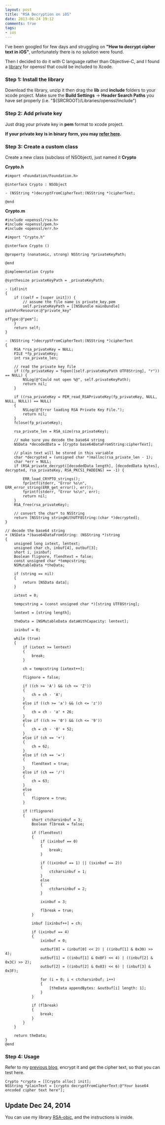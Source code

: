 ```yaml
---
layout: post
title: "RSA Decryption on iOS"
date: 2013-06-24 19:12
comments: true
tags: 
- ios
---
```


I've been googled for few days and struggling on **"How to decrypt cipher text in iOS"**, unfortunately there is no solution were found.

Then I decided to do it with C language rather than Objective-C, and I found a [library](https://github.com/st3fan/ios-openssl) for openssl that could be included to Xcode.

### Step 1: Install the library
Download the library, unzip it then drag the **lib** and **include** folders to your xcode project. Make sure the **Build Settings** -> **Header Search Paths** you have set properly (i.e. "${SRCROOT}/Libraries/openssl/include")

### Step 2: Add private key
Just drag your private key in **pem** format to xcode project.

**If your private key is in binary form, you may [refer here](http://www.herongyang.com/Cryptography/keytool-Export-Key-openssl-enc-Command.html).**

### Step 3: Create a custom class
Create a new class (subclass of NSObject), just named it **Crypto**

**Crypto.h**

```obj-c
#import <Foundation/Foundation.h>

@interface Crypto : NSObject

- (NSString *)decryptFromCipherText:(NSString *)cipherText;

@end
```

**Crypto.m**

```obj-c
#include <openssl/rsa.h>
#include <openssl/pem.h>
#include <openssl/err.h>

#import "Crypto.h"

@interface Crypto ()

@property (nonatomic, strong) NSString *privateKeyPath;

@end

@implementation Crypto

@synthesize privateKeyPath = _privateKeyPath;

- (id)init
{
    if ((self = [super init])) {
        // assume the file name is private_key.pem
        self.privateKeyPath = [[NSBundle mainBundle] pathForResource:@"private_key"
                                                                   ofType:@"pem"];
    }
    return self;
}

- (NSString *)decryptFromCipherText:(NSString *)cipherText
{
    RSA *rsa_privateKey = NULL;
    FILE *fp_privateKey;
    int rsa_private_len;
    
    // read the private key file
    if ((fp_privateKey = fopen([self.privateKeyPath UTF8String], "r")) == NULL) {
        NSLog(@"Could not open %@", self.privateKeyPath);
        return nil;
    }
    
    if ((rsa_privateKey = PEM_read_RSAPrivateKey(fp_privateKey, NULL, NULL, NULL)) == NULL)
    {
        NSLog(@"Error loading RSA Private Key File.");
        return nil;
    }
    fclose(fp_privateKey);
    
    rsa_private_len = RSA_size(rsa_privateKey);
    
    // make sure you decode the base64 string
    NSData *decodedData = [Crypto base64DataFromString:cipherText];
    
    // plain text will be stored in this variable
    char *decrypted = (unsigned char *)malloc(rsa_private_len - 1);
    char *err = NULL;
    if (RSA_private_decrypt([decodedData length], [decodedData bytes], decrypted, rsa_privateKey, RSA_PKCS1_PADDING) == -1) {
        
        ERR_load_CRYPTO_strings();
        fprintf(stderr, "Error %s\n", ERR_error_string(ERR_get_error(), err));
        fprintf(stderr, "Error %s\n", err);
        return nil;
    }
    RSA_free(rsa_privateKey);
    
    // convert the char* to NSString
    return [NSString stringWithUTF8String:(char *)decrypted];
}

// decode the base64 string
+ (NSData *)base64DataFromString: (NSString *)string
{
    unsigned long ixtext, lentext;
    unsigned char ch, inbuf[4], outbuf[3];
    short i, ixinbuf;
    Boolean flignore, flendtext = false;
    const unsigned char *tempcstring;
    NSMutableData *theData;
    
    if (string == nil)
    {
        return [NSData data];
    }
    
    ixtext = 0;
    
    tempcstring = (const unsigned char *)[string UTF8String];
    
    lentext = [string length];
    
    theData = [NSMutableData dataWithCapacity: lentext];
    
    ixinbuf = 0;
    
    while (true)
    {
        if (ixtext >= lentext)
        {
            break;
        }
        
        ch = tempcstring [ixtext++];
        
        flignore = false;
        
        if ((ch >= 'A') && (ch <= 'Z'))
        {
            ch = ch - 'A';
        }
        else if ((ch >= 'a') && (ch <= 'z'))
        {
            ch = ch - 'a' + 26;
        }
        else if ((ch >= '0') && (ch <= '9'))
        {
            ch = ch - '0' + 52;
        }
        else if (ch == '+')
        {
            ch = 62;
        }
        else if (ch == '=')
        {
            flendtext = true;
        }
        else if (ch == '/')
        {
            ch = 63;
        }
        else
        {
            flignore = true;
        }
        
        if (!flignore)
        {
            short ctcharsinbuf = 3;
            Boolean flbreak = false;
            
            if (flendtext)
            {
                if (ixinbuf == 0)
                {
                    break;
                }
                
                if ((ixinbuf == 1) || (ixinbuf == 2))
                {
                    ctcharsinbuf = 1;
                }
                else
                {
                    ctcharsinbuf = 2;
                }
                
                ixinbuf = 3;
                
                flbreak = true;
            }
            
            inbuf [ixinbuf++] = ch;
            
            if (ixinbuf == 4)
            {
                ixinbuf = 0;
                
                outbuf[0] = (inbuf[0] << 2) | ((inbuf[1] & 0x30) >> 4);
                outbuf[1] = ((inbuf[1] & 0x0F) << 4) | ((inbuf[2] & 0x3C) >> 2);
                outbuf[2] = ((inbuf[2] & 0x03) << 6) | (inbuf[3] & 0x3F);
                
                for (i = 0; i < ctcharsinbuf; i++)
                {
                    [theData appendBytes: &outbuf[i] length: 1];
                }
            }
            
            if (flbreak)
            {
                break;
            }
        }
    }
    
    return theData;
}
@end
```

### Step 4: Usage
Refer to my [previous blog](/blog/2013/01/05/rsa-encryption-in-ios-and-decrypt-it-using-php/), encrypt it and get the cipher text, so that you can test here.

```obj-c
Crypto *crypto = [[Crypto alloc] init];
NSString *plainText = [crypto decryptFromCipherText:@"Your base64 encoded cipher text here"];
```

## Update Dec 24, 2014

You can use my library [RSA-objc](https://github.com/jslim89/RSA-objc), and the instructions is inside.
